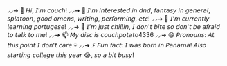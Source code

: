 ⸝⸝➜ 👋 𝘏𝘪, 𝘐’𝘮 𝘤𝘰𝘶𝘤𝘩!
⸝⸝➜ 👀 𝘐’𝘮 𝘪𝘯𝘵𝘦𝘳𝘦𝘴𝘵𝘦𝘥 𝘪𝘯 𝘥𝘯𝘥, 𝘧𝘢𝘯𝘵𝘢𝘴𝘺 𝘪𝘯 𝘨𝘦𝘯𝘦𝘳𝘢𝘭, 𝘴𝘱𝘭𝘢𝘵𝘰𝘰𝘯, 𝘨𝘰𝘰𝘥 𝘰𝘮𝘦𝘯𝘴, 𝘸𝘳𝘪𝘵𝘪𝘯𝘨, 𝘱𝘦𝘳𝘧𝘰𝘳𝘮𝘪𝘯𝘨, 𝘦𝘵𝘤!
⸝⸝➜ 🌱 𝘐’𝘮 𝘤𝘶𝘳𝘳𝘦𝘯𝘵𝘭𝘺 𝘭𝘦𝘢𝘳𝘯𝘪𝘯𝘨 𝘱𝘰𝘳𝘵𝘶𝘨𝘦𝘴𝘦!
⸝⸝➜ 💞️ 𝘐’𝘮 𝘫𝘶𝘴𝘵 𝘤𝘩𝘪𝘭𝘭𝘪𝘯, 𝘐 𝘥𝘰𝘯'𝘵 𝘣𝘪𝘵𝘦 𝘴𝘰 𝘥𝘰𝘯'𝘵 𝘣𝘦 𝘢𝘧𝘳𝘢𝘪𝘥 𝘵𝘰 𝘵𝘢𝘭𝘬 𝘵𝘰 𝘮𝘦!
⸝⸝➜ 📫 𝘔𝘺 𝘥𝘪𝘴𝘤 𝘪𝘴 𝘤𝘰𝘶𝘤𝘩𝘱𝘰𝘵𝘢𝘵𝘰4336
⸝⸝➜ 😄 𝘗𝘳𝘰𝘯𝘰𝘶𝘯𝘴: 𝘈𝘵 𝘵𝘩𝘪𝘴 𝘱𝘰𝘪𝘯𝘵 𝘐 𝘥𝘰𝘯'𝘵 𝘤𝘢𝘳𝘦 💀
⸝⸝➜ ⚡ 𝘍𝘶𝘯 𝘧𝘢𝘤𝘵: 𝘐 𝘸𝘢𝘴 𝘣𝘰𝘳𝘯 𝘪𝘯 𝘗𝘢𝘯𝘢𝘮𝘢! 𝘈𝘭𝘴𝘰 𝘴𝘵𝘢𝘳𝘵𝘪𝘯𝘨 𝘤𝘰𝘭𝘭𝘦𝘨𝘦 𝘵𝘩𝘪𝘴 𝘺𝘦𝘢𝘳 😭, 𝘴𝘰 𝘢 𝘣𝘪𝘵 𝘣𝘶𝘴𝘺!

